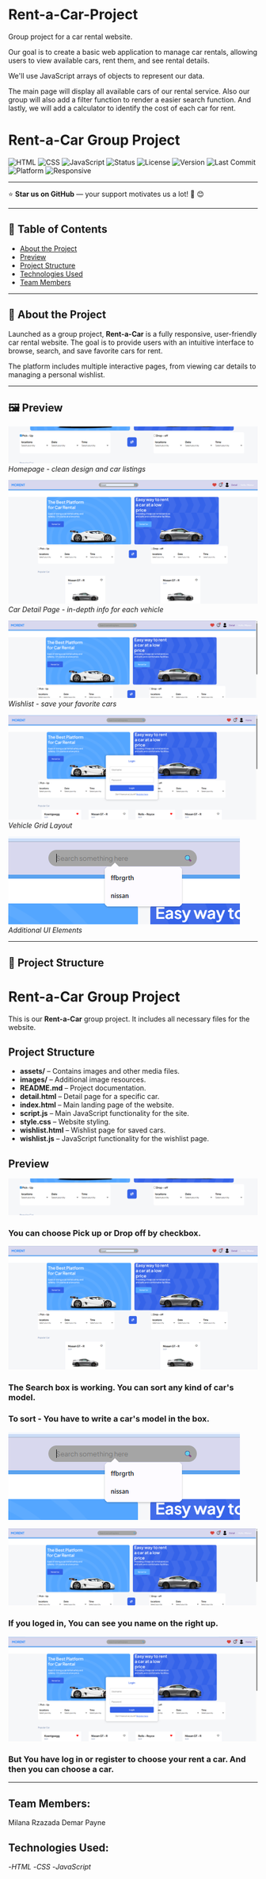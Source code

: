 # Rent-a-Car-Project
Group project for a car rental website.

Our goal is to create a basic web application to manage car rentals, allowing users to view available cars, rent them, and see rental details.

We'll use JavaScript arrays of objects to represent our data.

The main page will display all available cars of our rental service. Also our group will also add a filter function to render a easier search function. And lastly, we will add a calculator to identify the cost of each car for rent.

# Rent-a-Car Group Project

![HTML](https://img.shields.io/badge/HTML-5-orange)
![CSS](https://img.shields.io/badge/CSS-3-blue)
![JavaScript](https://img.shields.io/badge/JavaScript-Vanilla-yellow)
![Status](https://img.shields.io/badge/project-active-brightgreen)
![License](https://img.shields.io/badge/license-Free--for--non--commercial--use-lightgrey)
![Version](https://img.shields.io/badge/version-1.0.0-blue)
![Last Commit](https://img.shields.io/badge/last%20commit-August%202025-success)
![Platform](https://img.shields.io/badge/platform-Web-lightblue)
![Responsive](https://img.shields.io/badge/UI-responsive-blueviolet)

---

⭐ **Star us on GitHub** — your support motivates us a lot! 🙏 😊

---

## 🔗 Table of Contents
- [About the Project](#about-the-project)
- [Preview](#preview)
- [Project Structure](#project-structure)
- [Technologies Used](#technologies-used)
- [Team Members](#team-members)

---

## 🚀 About the Project

Launched as a group project, **Rent-a-Car** is a fully responsive, user-friendly car rental website. The goal is to provide users with an intuitive interface to browse, search, and save favorite cars for rent.

The platform includes multiple interactive pages, from viewing car details to managing a personal wishlist.

---

## 🖼️ Preview

![Homepage](./assets/image%20copy%202.png)  
*Homepage - clean design and car listings*

![Detail Page](./assets/image%20copy%203.png)  
*Car Detail Page - in-depth info for each vehicle*

![Wishlist Page](./assets/image%20copy%204.png)  
*Wishlist - save your favorite cars*

![Car List](./assets/image%20copy.png)  
*Vehicle Grid Layout*

![Extra Preview](./assets/image.png)  
*Additional UI Elements*

---

## 📁 Project Structure





# Rent-a-Car Group Project

This is our **Rent-a-Car** group project. It includes all necessary files for the website.

## Project Structure

- **assets/** – Contains images and other media files.  
- **images/** – Additional image resources.  
- **README.md** – Project documentation.  
- **detail.html** – Detail page for a specific car.  
- **index.html** – Main landing page of the website.  
- **script.js** – Main JavaScript functionality for the site.  
- **style.css** – Website styling.  
- **wishlist.html** – Wishlist page for saved cars.  
- **wishlist.js** – JavaScript functionality for the wishlist page.  

## Preview

![Homepage](https://github.com/Milana-Rzazada/Rent-a-Car-Group-project/blob/main/assets/image%20copy%202.png)
### You can choose Pick up or Drop off by checkbox.

![Detail Page](https://github.com/Milana-Rzazada/Rent-a-Car-Group-project/blob/main/assets/image%20copy%203.png)
### The Search box is working. You can sort any kind of car's model.

### To sort -  You have to write a car's model in the box.
![Extra Preview](https://github.com/Milana-Rzazada/Rent-a-Car-Group-project/blob/main/assets/image.png)

![Wishlist Page](https://github.com/Milana-Rzazada/Rent-a-Car-Group-project/blob/main/assets/image%20copy%204.png)
### If you loged in, You can see you name on the right up.


![Car List](https://github.com/Milana-Rzazada/Rent-a-Car-Group-project/blob/main/assets/image%20copy.png)
### But You have log in or register to choose your rent a car. And then you can choose a car.



---

## Team Members:  
Milana Rzazada
Demar Payne

## Technologies Used:  
-*HTML*
-*CSS*
-*JavaScript*

